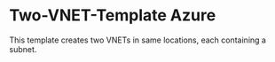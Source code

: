 # Two-VNET-Template Azure
This template creates two VNETs in same locations, each containing a subnet. 

